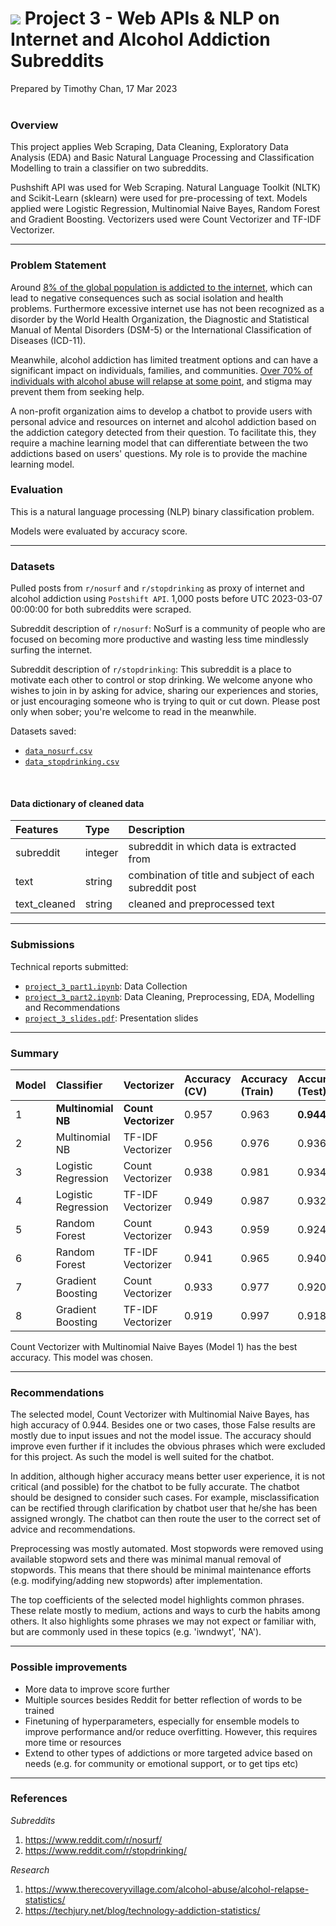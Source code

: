 # ![](https://ga-dash.s3.amazonaws.com/production/assets/logo-9f88ae6c9c3871690e33280fcf557f33.png) Project 3 - Web APIs & NLP on Internet and Alcohol Addiction Subreddits

Prepared by Timothy Chan, 17 Mar 2023
<br>
<br>
### Overview

This project applies Web Scraping, Data Cleaning, Exploratory Data Analysis (EDA) and Basic Natural Language Processing and Classification Modelling to train a classifier on two subreddits. 

Pushshift API was used for Web Scraping. Natural Language Toolkit (NLTK) and Scikit-Learn (sklearn) were used for pre-processing of text. Models applied were Logistic Regression, Multinomial Naive Bayes, Random Forest and Gradient Boosting. Vectorizers used were Count Vectorizer and TF-IDF Vectorizer.

---

### Problem Statement

Around [8% of the global population is addicted to the internet](https://techjury.net/blog/technology-addiction-statistics/), which can lead to negative consequences such as social isolation and health problems. Furthermore excessive internet use has not been recognized as a disorder by the World Health Organization, the Diagnostic and Statistical Manual of Mental Disorders (DSM-5) or the International Classification of Diseases (ICD-11).

Meanwhile, alcohol addiction has limited treatment options and can have a significant impact on individuals, families, and communities. [Over 70% of individuals with alcohol abuse will relapse at some point](https://www.therecoveryvillage.com/alcohol-abuse/alcohol-relapse-statistics/), and stigma may prevent them from seeking help.

A non-profit organization aims to develop a chatbot to provide users with personal advice and resources on internet and alcohol addiction based on the addiction category detected from their question. To facilitate this, they require a machine learning model that can differentiate between the two addictions based on users' questions. My role is to provide the machine learning model.

### Evaluation
This is a natural language processing (NLP) binary classification problem.

Models were evaluated by accuracy score.

---

### Datasets

Pulled posts from `r/nosurf` and `r/stopdrinking` as proxy of internet and alcohol addiction using `Postshift API`. 1,000 posts before UTC 2023-03-07 00:00:00 for both subreddits were scraped.

Subreddit description of `r/nosurf`:
NoSurf is a community of people who are focused on becoming more productive and wasting less time mindlessly surfing the internet.

Subreddit description of `r/stopdrinking`:
This subreddit is a place to motivate each other to control or stop drinking. We welcome anyone who wishes to join in by asking for advice, sharing our experiences and stories, or just encouraging someone who is trying to quit or cut down. Please post only when sober; you're welcome to read in the meanwhile.

Datasets saved: 
* [`data_nosurf.csv`](./data/data_nosurf.csv)
* [`data_stopdrinking.csv`](./data/data_stopdrinking.csv)

<br>

#### Data dictionary of cleaned data

|Features|Type|Description|
|:---|:---|:---|
|subreddit|integer|subreddit in which data is extracted from|
|text|string|combination of title and subject of each subreddit post|
|text_cleaned|string|cleaned and preprocessed text|
---

### Submissions

Technical reports submitted: 
* [`project_3_part1.ipynb`](./project_3_part1.ipynb): Data Collection
* [`project_3_part2.ipynb`](./project_3_part2.ipynb): Data Cleaning, Preprocessing, EDA, Modelling and Recommendations
* [`project_3_slides.pdf`](./project_3_slides.pdf): Presentation slides

---

### Summary

|Model|Classifier|Vectorizer|Accuracy (CV)|Accuracy (Train)|Accuracy (Test)|False Positive|False Negative|
|:---|:---|:---|:---|:---|:---|:---|:---|
|1|**Multinomial NB**|**Count Vectorizer**|0.957|0.963|**0.944**|11|17|
|2|Multinomial NB|TF-IDF Vectorizer|0.956|0.976|0.936|15|17|
|3|Logistic Regression|Count Vectorizer|0.938|0.981|0.934|18|15|
|4|Logistic Regression|TF-IDF Vectorizer|0.949|0.987|0.932|18|16|
|5|Random Forest|Count Vectorizer|0.943|0.959|0.924|7|31|
|6|Random Forest|TF-IDF Vectorizer|0.941|0.965|0.940|18|12|
|7|Gradient Boosting|Count Vectorizer|0.933|0.977|0.920|28|12|
|8|Gradient Boosting|TF-IDF Vectorizer|0.919|0.997|0.918|29|12|

Count Vectorizer with Multinomial Naive Bayes (Model 1) has the best accuracy. This model was chosen.

---

### Recommendations

The selected model, Count Vectorizer with Multinomial Naive Bayes, has high accuracy of 0.944. Besides one or two cases, those False results are mostly due to input issues and not the model issue. The accuracy should improve even further if it includes the obvious phrases which were excluded for this project. As such the model is well suited for the chatbot.

In addition, although higher accuracy means better user experience, it is not critical (and possible) for the chatbot to be fully accurate. The chatbot should be designed to consider such cases. For example, misclassification can be rectified through clarification by chatbot user that he/she has been assigned wrongly. The chatbot can then route the user to the correct set of advice and recommendations.

Preprocessing was mostly automated. Most stopwords were removed using available stopword sets and there was minimal manual removal of stopwords. This means that there should be minimal maintenance efforts (e.g. modifying/adding new stopwords) after implementation.

The top coefficients of the selected model highlights common phrases. These relate mostly to medium, actions and ways to curb the habits among others. It also highlights some phrases we may not expect or familiar with, but are commonly used in these topics (e.g. 'iwndwyt', 'NA').

---

### Possible improvements

- More data to improve score further
- Multiple sources besides Reddit for better reflection of words to be trained
- Finetuning of hyperparameters, especially for ensemble models to improve performance and/or reduce overfitting. However, this requires more time or resources
- Extend to other types of addictions or more targeted advice based on needs (e.g. for community or emotional support, or to get tips etc)

---

### References
*Subreddits*
1. https://www.reddit.com/r/nosurf/
2. https://www.reddit.com/r/stopdrinking/

*Research*
1. https://www.therecoveryvillage.com/alcohol-abuse/alcohol-relapse-statistics/
2. https://techjury.net/blog/technology-addiction-statistics/

